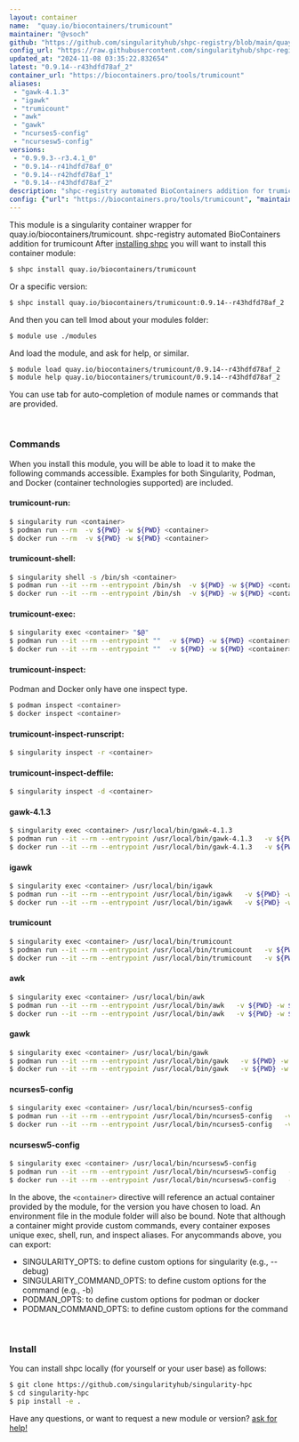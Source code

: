 ```yaml
---
layout: container
name:  "quay.io/biocontainers/trumicount"
maintainer: "@vsoch"
github: "https://github.com/singularityhub/shpc-registry/blob/main/quay.io/biocontainers/trumicount/container.yaml"
config_url: "https://raw.githubusercontent.com/singularityhub/shpc-registry/main/quay.io/biocontainers/trumicount/container.yaml"
updated_at: "2024-11-08 03:35:22.832654"
latest: "0.9.14--r43hdfd78af_2"
container_url: "https://biocontainers.pro/tools/trumicount"
aliases:
 - "gawk-4.1.3"
 - "igawk"
 - "trumicount"
 - "awk"
 - "gawk"
 - "ncurses5-config"
 - "ncursesw5-config"
versions:
 - "0.9.9.3--r3.4.1_0"
 - "0.9.14--r41hdfd78af_0"
 - "0.9.14--r42hdfd78af_1"
 - "0.9.14--r43hdfd78af_2"
description: "shpc-registry automated BioContainers addition for trumicount"
config: {"url": "https://biocontainers.pro/tools/trumicount", "maintainer": "@vsoch", "description": "shpc-registry automated BioContainers addition for trumicount", "latest": {"0.9.14--r43hdfd78af_2": "sha256:fe95f1478e4fccd59e5b3fecba48da2708e1f74ed3317b622aae47de569a3af7"}, "tags": {"0.9.9.3--r3.4.1_0": "sha256:4a3c3b312b5623ff9ac8bf739eb3bf82ee81dd9373c4a1dd2b19664e905c0dbb", "0.9.14--r41hdfd78af_0": "sha256:e25a7b0191e9df6032236faad48a130595cc3a3ba1d74402e2f69ea7d3046309", "0.9.14--r42hdfd78af_1": "sha256:da14ff3a3fd368a08ea48a637b75409a5681858a66a011c4509d09ca4b116e64", "0.9.14--r43hdfd78af_2": "sha256:fe95f1478e4fccd59e5b3fecba48da2708e1f74ed3317b622aae47de569a3af7"}, "docker": "quay.io/biocontainers/trumicount", "aliases": {"gawk-4.1.3": "/usr/local/bin/gawk-4.1.3", "igawk": "/usr/local/bin/igawk", "trumicount": "/usr/local/bin/trumicount", "awk": "/usr/local/bin/awk", "gawk": "/usr/local/bin/gawk", "ncurses5-config": "/usr/local/bin/ncurses5-config", "ncursesw5-config": "/usr/local/bin/ncursesw5-config"}}
---
```


This module is a singularity container wrapper for quay.io/biocontainers/trumicount.
shpc-registry automated BioContainers addition for trumicount
After [installing shpc](#install) you will want to install this container module:


```bash
$ shpc install quay.io/biocontainers/trumicount
```

Or a specific version:

```bash
$ shpc install quay.io/biocontainers/trumicount:0.9.14--r43hdfd78af_2
```

And then you can tell lmod about your modules folder:

```bash
$ module use ./modules
```

And load the module, and ask for help, or similar.

```bash
$ module load quay.io/biocontainers/trumicount/0.9.14--r43hdfd78af_2
$ module help quay.io/biocontainers/trumicount/0.9.14--r43hdfd78af_2
```

You can use tab for auto-completion of module names or commands that are provided.

<br>

### Commands

When you install this module, you will be able to load it to make the following commands accessible.
Examples for both Singularity, Podman, and Docker (container technologies supported) are included.

#### trumicount-run:

```bash
$ singularity run <container>
$ podman run --rm  -v ${PWD} -w ${PWD} <container>
$ docker run --rm  -v ${PWD} -w ${PWD} <container>
```

#### trumicount-shell:

```bash
$ singularity shell -s /bin/sh <container>
$ podman run --it --rm --entrypoint /bin/sh  -v ${PWD} -w ${PWD} <container>
$ docker run --it --rm --entrypoint /bin/sh  -v ${PWD} -w ${PWD} <container>
```

#### trumicount-exec:

```bash
$ singularity exec <container> "$@"
$ podman run --it --rm --entrypoint ""  -v ${PWD} -w ${PWD} <container> "$@"
$ docker run --it --rm --entrypoint ""  -v ${PWD} -w ${PWD} <container> "$@"
```

#### trumicount-inspect:

Podman and Docker only have one inspect type.

```bash
$ podman inspect <container>
$ docker inspect <container>
```

#### trumicount-inspect-runscript:

```bash
$ singularity inspect -r <container>
```

#### trumicount-inspect-deffile:

```bash
$ singularity inspect -d <container>
```


#### gawk-4.1.3

```bash
$ singularity exec <container> /usr/local/bin/gawk-4.1.3
$ podman run --it --rm --entrypoint /usr/local/bin/gawk-4.1.3   -v ${PWD} -w ${PWD} <container> -c " $@"
$ docker run --it --rm --entrypoint /usr/local/bin/gawk-4.1.3   -v ${PWD} -w ${PWD} <container> -c " $@"
```


#### igawk

```bash
$ singularity exec <container> /usr/local/bin/igawk
$ podman run --it --rm --entrypoint /usr/local/bin/igawk   -v ${PWD} -w ${PWD} <container> -c " $@"
$ docker run --it --rm --entrypoint /usr/local/bin/igawk   -v ${PWD} -w ${PWD} <container> -c " $@"
```


#### trumicount

```bash
$ singularity exec <container> /usr/local/bin/trumicount
$ podman run --it --rm --entrypoint /usr/local/bin/trumicount   -v ${PWD} -w ${PWD} <container> -c " $@"
$ docker run --it --rm --entrypoint /usr/local/bin/trumicount   -v ${PWD} -w ${PWD} <container> -c " $@"
```


#### awk

```bash
$ singularity exec <container> /usr/local/bin/awk
$ podman run --it --rm --entrypoint /usr/local/bin/awk   -v ${PWD} -w ${PWD} <container> -c " $@"
$ docker run --it --rm --entrypoint /usr/local/bin/awk   -v ${PWD} -w ${PWD} <container> -c " $@"
```


#### gawk

```bash
$ singularity exec <container> /usr/local/bin/gawk
$ podman run --it --rm --entrypoint /usr/local/bin/gawk   -v ${PWD} -w ${PWD} <container> -c " $@"
$ docker run --it --rm --entrypoint /usr/local/bin/gawk   -v ${PWD} -w ${PWD} <container> -c " $@"
```


#### ncurses5-config

```bash
$ singularity exec <container> /usr/local/bin/ncurses5-config
$ podman run --it --rm --entrypoint /usr/local/bin/ncurses5-config   -v ${PWD} -w ${PWD} <container> -c " $@"
$ docker run --it --rm --entrypoint /usr/local/bin/ncurses5-config   -v ${PWD} -w ${PWD} <container> -c " $@"
```


#### ncursesw5-config

```bash
$ singularity exec <container> /usr/local/bin/ncursesw5-config
$ podman run --it --rm --entrypoint /usr/local/bin/ncursesw5-config   -v ${PWD} -w ${PWD} <container> -c " $@"
$ docker run --it --rm --entrypoint /usr/local/bin/ncursesw5-config   -v ${PWD} -w ${PWD} <container> -c " $@"
```



In the above, the `<container>` directive will reference an actual container provided
by the module, for the version you have chosen to load. An environment file in the
module folder will also be bound. Note that although a container
might provide custom commands, every container exposes unique exec, shell, run, and
inspect aliases. For anycommands above, you can export:

 - SINGULARITY_OPTS: to define custom options for singularity (e.g., --debug)
 - SINGULARITY_COMMAND_OPTS: to define custom options for the command (e.g., -b)
 - PODMAN_OPTS: to define custom options for podman or docker
 - PODMAN_COMMAND_OPTS: to define custom options for the command

<br>

### Install

You can install shpc locally (for yourself or your user base) as follows:

```bash
$ git clone https://github.com/singularityhub/singularity-hpc
$ cd singularity-hpc
$ pip install -e .
```

Have any questions, or want to request a new module or version? [ask for help!](https://github.com/singularityhub/singularity-hpc/issues)